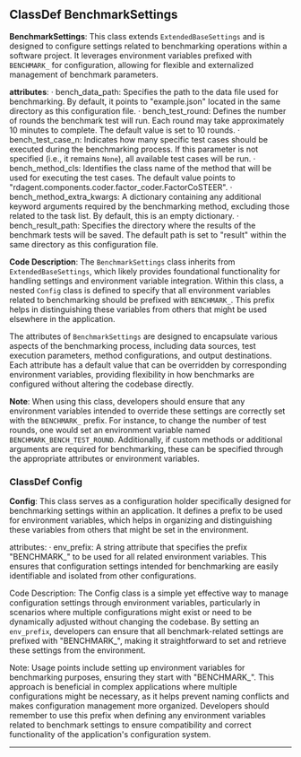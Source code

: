 ## ClassDef BenchmarkSettings
**BenchmarkSettings**: This class extends `ExtendedBaseSettings` and is designed to configure settings related to benchmarking operations within a software project. It leverages environment variables prefixed with `BENCHMARK_` for configuration, allowing for flexible and externalized management of benchmark parameters.

**attributes**:
· bench_data_path: Specifies the path to the data file used for benchmarking. By default, it points to "example.json" located in the same directory as this configuration file.
· bench_test_round: Defines the number of rounds the benchmark test will run. Each round may take approximately 10 minutes to complete. The default value is set to 10 rounds.
· bench_test_case_n: Indicates how many specific test cases should be executed during the benchmarking process. If this parameter is not specified (i.e., it remains `None`), all available test cases will be run.
· bench_method_cls: Identifies the class name of the method that will be used for executing the test cases. The default value points to "rdagent.components.coder.factor_coder.FactorCoSTEER".
· bench_method_extra_kwargs: A dictionary containing any additional keyword arguments required by the benchmarking method, excluding those related to the task list. By default, this is an empty dictionary.
· bench_result_path: Specifies the directory where the results of the benchmark tests will be saved. The default path is set to "result" within the same directory as this configuration file.

**Code Description**: The `BenchmarkSettings` class inherits from `ExtendedBaseSettings`, which likely provides foundational functionality for handling settings and environment variable integration. Within this class, a nested `Config` class is defined to specify that all environment variables related to benchmarking should be prefixed with `BENCHMARK_`. This prefix helps in distinguishing these variables from others that might be used elsewhere in the application.

The attributes of `BenchmarkSettings` are designed to encapsulate various aspects of the benchmarking process, including data sources, test execution parameters, method configurations, and output destinations. Each attribute has a default value that can be overridden by corresponding environment variables, providing flexibility in how benchmarks are configured without altering the codebase directly.

**Note**: When using this class, developers should ensure that any environment variables intended to override these settings are correctly set with the `BENCHMARK_` prefix. For instance, to change the number of test rounds, one would set an environment variable named `BENCHMARK_BENCH_TEST_ROUND`. Additionally, if custom methods or additional arguments are required for benchmarking, these can be specified through the appropriate attributes or environment variables.
### ClassDef Config
**Config**: This class serves as a configuration holder specifically designed for benchmarking settings within an application. It defines a prefix to be used for environment variables, which helps in organizing and distinguishing these variables from others that might be set in the environment.

attributes:
· env_prefix: A string attribute that specifies the prefix "BENCHMARK_" to be used for all related environment variables. This ensures that configuration settings intended for benchmarking are easily identifiable and isolated from other configurations.

Code Description: The Config class is a simple yet effective way to manage configuration settings through environment variables, particularly in scenarios where multiple configurations might exist or need to be dynamically adjusted without changing the codebase. By setting an `env_prefix`, developers can ensure that all benchmark-related settings are prefixed with "BENCHMARK_", making it straightforward to set and retrieve these settings from the environment.

Note: Usage points include setting up environment variables for benchmarking purposes, ensuring they start with "BENCHMARK_". This approach is beneficial in complex applications where multiple configurations might be necessary, as it helps prevent naming conflicts and makes configuration management more organized. Developers should remember to use this prefix when defining any environment variables related to benchmark settings to ensure compatibility and correct functionality of the application's configuration system.
***
